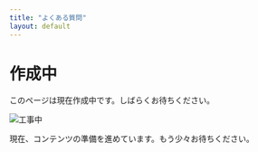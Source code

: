 ```yaml
---
title: "よくある質問"
layout: default
---
```


# 作成中

このページは現在作成中です。しばらくお待ちください。

![工事中](https://via.placeholder.com/150?text=%E5%B7%A5%E4%BA%8B%E4%B8%AD)

現在、コンテンツの準備を進めています。もう少々お待ちください。